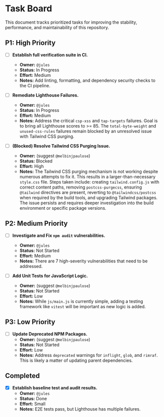 # Task Board

This document tracks prioritized tasks for improving the stability, performance, and maintainability of this repository.

## P1: High Priority

- [ ] **Establish full verification suite in CI.**
  - **Owner:** `@jules`
  - **Status:** In Progress
  - **Effort:** Medium
  - **Notes:** Add linting, formatting, and dependency security checks to the CI pipeline.

- [ ] **Remediate Lighthouse Failures.**
  - **Owner:** `@jules`
  - **Status:** In Progress
  - **Effort:** Medium
  - **Notes:** Address the critical `csp-xss` and `tap-targets` failures. Goal is to bring all Lighthouse scores to >= 85. The `total-byte-weight` and `unused-css-rules` failures remain blocked by an unresolved issue with Tailwind CSS purging.

- [ ] **(Blocked) Resolve Tailwind CSS Purging Issue.**
  - **Owner:** (suggest `@melbinjpaulose`)
  - **Status:** Blocked
  - **Effort:** High
  - **Notes:** The Tailwind CSS purging mechanism is not working despite numerous attempts to fix it. This results in a larger-than-necessary `style.css` file. Steps taken include: creating `tailwind.config.js` with correct content paths, removing `postcss-purgecss`, ensuring `@tailwind` directives are present, reverting to `@tailwindcss/postcss` when required by the build tools, and upgrading Tailwind packages. The issue persists and requires deeper investigation into the build environment or specific package versions.

## P2: Medium Priority

- [ ] **Investigate and Fix `npm audit` vulnerabilities.**
  - **Owner:** `@jules`
  - **Status:** Not Started
  - **Effort:** Medium
  - **Notes:** There are 7 high-severity vulnerabilities that need to be addressed.

- [ ] **Add Unit Tests for JavaScript Logic.**
  - **Owner:** (suggest `@melbinjpaulose`)
  - **Status:** Not Started
  - **Effort:** Low
  - **Notes:** While `js/main.js` is currently simple, adding a testing framework like `vitest` will be important as new logic is added.

## P3: Low Priority

- [ ] **Update Deprecated NPM Packages.**
  - **Owner:** (suggest `@melbinjpaulose`)
  - **Status:** Not Started
  - **Effort:** Low
  - **Notes:** Address `deprecated` warnings for `inflight`, `glob`, and `rimraf`. This is likely a matter of updating parent dependencies.

## Completed

- [x] **Establish baseline test and audit results.**
  - **Owner:** `@jules`
  - **Status:** Done
  - **Effort:** Small
  - **Notes:** E2E tests pass, but Lighthouse has multiple failures.
